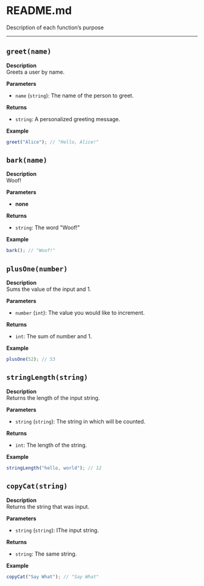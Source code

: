 # README.md

Description of each function’s purpose

---

## `greet(name)`

**Description**  
Greets a user by name.

**Parameters**  
- `name` (`string`): The name of the person to greet.

**Returns**  
- `string`: A personalized greeting message.

**Example**
```js
greet("Alice"); // "Hello, Alice!"
```

## `bark(name)`

**Description**  
Woof!

**Parameters**  
- __none__

**Returns**  
- `string`: The word "Woof!"

**Example**
```js
bark(); // "Woof!"
```

## `plusOne(number)`

**Description**  
Sums the value of the input and 1.

**Parameters**  
- `number` (`int`): The value you would like to increment.

**Returns**  
- `int`: The sum of number and 1.

**Example**
```js
plusOne(52); // 53
```

## `stringLength(string)`

**Description**  
Returns the length of the input string.

**Parameters**  
- `string` (`string`): The string in which will be counted.

**Returns**  
- `int`: The length of the string.

**Example**
```js
stringLength("hello, world"); // 12
```

## `copyCat(string)`

**Description**  
Returns the string that was input.

**Parameters**  
- `string` (`string`): IThe input string.

**Returns**  
- `string`: The same string.

**Example**
```js
copyCat("Say What"); // "Say What"
```

